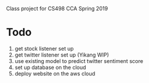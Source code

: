 Class project for CS498 CCA Spring 2019
# Todo

1. get stock listener set up 
2. get twitter listener set up (Yikang WIP)
3. use existing model to predict twitter sentiment score
4. set up database on the cloud
5. deploy website on the aws cloud
